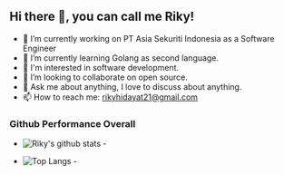 ## Hi there 👋, you can call me Riky!

- 🔭 I’m currently working on PT Asia Sekuriti Indonesia as a Software Engineer
- 🌱 I’m currently learning Golang as second language.
- 👀 I'm interested in software development.
- 👯 I’m looking to collaborate on open source.
- 💬 Ask me about anything, I love to discuss about anything.
- 📫 How to reach me: rikyhidayat21@gmail.com

### Github Performance Overall

- ![Riky's github stats](https://github-readme-stats.vercel.app/api?username=rikyhidayat21&show_icons=true&them=cobalt) -

- ![Top Langs](https://github-readme-stats.vercel.app/api/top-langs/?username=rikyhidayat21&layout=compact) -

<!--
**rikyhidayat21/rikyhidayat21** is a ✨ _special_ ✨ repository because its `README.md` (this file) appears on your GitHub profile.

Here are some ideas to get you started:

- 🔭 I’m currently working on ...
- 🌱 I’m currently learning ...
- 👯 I’m looking to collaborate on ...
- 🤔 I’m looking for help with ...
- 💬 Ask me about ...
- 📫 How to reach me: ...
- 😄 Pronouns: ...
- ⚡ Fun fact: ...
-->
